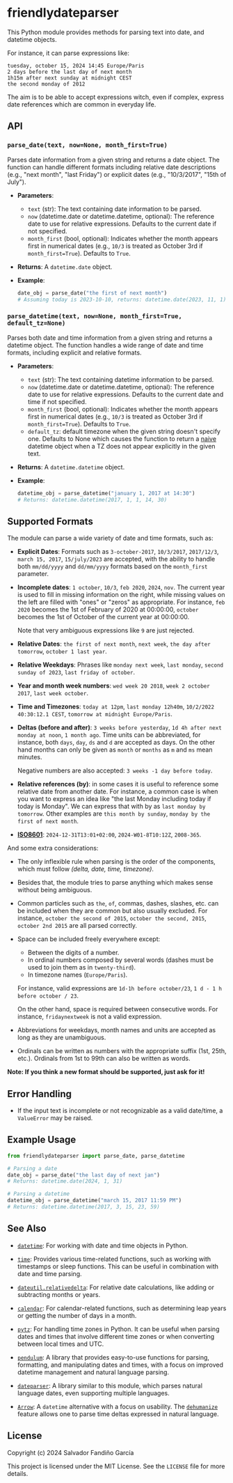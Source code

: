 # friendlydateparser

This Python module provides methods for parsing text into date, and
datetime objects.

For instance, it can parse expressions like:

    tuesday, october 15, 2024 14:45 Europe/Paris
    2 days before the last day of next month
    1h15m after next sunday at midnight CEST
    the second monday of 2012

The aim is to be able to accept expressions witch, even if complex,
express date references which are common in everyday life.

## API

### `parse_date(text, now=None, month_first=True)`

Parses date information from a given string and returns a date
object. The function can handle different formats including relative
date descriptions (e.g., "next month", "last Friday") or explicit
dates (e.g., "10/3/2017", "15th of July").

- **Parameters**:
  - `text` (str): The text containing date information to be parsed.
  - `now` (datetime.date or datetime.datetime, optional): The
      reference date to use for relative expressions. Defaults to the
      current date if not specified.
  - `month_first` (bool, optional): Indicates whether the month
      appears first in numerical dates (e.g., `10/3` is treated as
      October 3rd if `month_first=True`). Defaults to `True`.

- **Returns**: A `datetime.date` object.

- **Example**:
  ```python
  date_obj = parse_date("the first of next month")
  # Assuming today is 2023-10-10, returns: datetime.date(2023, 11, 1)
  ```

### `parse_datetime(text, now=None, month_first=True, default_tz=None)`

Parses both date and time information from a given string and returns
a datetime object. The function handles a wide range of date and time
formats, including explicit and relative formats.

- **Parameters**:
  - `text` (str): The text containing datetime information to be parsed.
  - `now` (datetime.date or datetime.datetime, optional): The
      reference date to use for relative expressions. Defaults to the
      current date and time if not specified.
  - `month_first` (bool, optional): Indicates whether the month
      appears first in numerical dates (e.g., `10/3` is treated as
      October 3rd if `month_first=True`). Defaults to `True`.
  - `default_tz`: default timezone when the given string doesn't
    specify one. Defaults to None which causes the function to return a
    [naive](https://docs.python.org/3/library/datetime.html#aware-and-naive-objects)
    datetime object when a TZ does not appear explicitly in the given
    text.

- **Returns**: A `datetime.datetime` object.

- **Example**:
  ```python
  datetime_obj = parse_datetime("january 1, 2017 at 14:30")
  # Returns: datetime.datetime(2017, 1, 1, 14, 30)
  ```


## Supported Formats

The module can parse a wide variety of date and time formats, such as:

- **Explicit Dates**: Formats such as `3-october-2017`, `10/3/2017`,
  `2017/12/3`, `march 15, 2017`, `15/july/2023` are accepted, with the
  ability to handle both `mm/dd/yyyy` and `dd/mm/yyyy` formats based
  on the `month_first` parameter.

- **Incomplete dates**: `1 october`, `10/3`, `feb 2020`, `2024`,
  `nov`. The current year is used to fill in missing information on
  the right, while missing values on the left are filled with "ones"
  or "zeros" as appropriate. For instance, `feb 2020` becomes the 1st
  of February of 2020 at 00:00:00, `october` becomes the 1st of
  October of the current year at 00:00:00.

  Note that very ambiguous expressions like `9` are just rejected.

- **Relative Dates**: `the first of next month`, `next week`, `the day
  after tomorrow`, `october 1 last year`.

- **Relative Weekdays**: Phrases like `monday next week`, `last
  monday`, `second sunday of 2023`, `last friday of october`.

- **Year and month week numbers**: `wed week 20 2018`, `week 2 october
  2017`, `last week october`.

- **Time and Timezones**: `today at 12pm`, `last monday 12h40m`,
  `10/2/2022 40:30:12.1 CEST`, `tomorrow at midnight Europe/Paris`.

- **Deltas (before and after)**: `3 weeks before yesterday`, `1d 4h
  after next monday at noon`, `1 month ago`. Time units can be
  abbreviated, for instance, both `days`, `day`, `ds` and `d` are
  accepted as days. On the other hand months can only be given as
  `month` or `months` as `m` and `ms` mean minutes.

  Negative numbers are also accepted: `3 weeks -1 day before today`.

- **Relative references (by)**: in some cases it is useful to
  reference some relative date from another date. For instance, a
  common case is when you want to express an idea like "the last
  Monday including today if today is Monday". We can express that with
  by as `last monday by tomorrow`. Other examples are `this month by
  sunday`, `monday by the first of next month`.

- [**ISO8601**](https://en.wikipedia.org/wiki/ISO_8601):
  `2024-12-31T13:01+02:00`, `2024-W01-8T10:12Z`, `2008-365`.

And some extra considerations:

- The only inflexible rule when parsing is the order of the
  components, which must follow *(delta, date, time, timezone)*.

- Besides that, the module tries to parse anything which makes sense
  without being ambiguous.

- Common particles such as `the`, `of`, commas, dashes,
  slashes, etc. can be included when they are common but also usually
  excluded. For instance, `october the second of 2015`, `october the
  second, 2015`, `october 2nd 2015` are all parsed correctly.

- Space can be included freely everywhere except:
  - Between the digits of a number.
  - In ordinal numbers composed by several words (dashes must be
    used to join them as in `twenty-third`).
  - In timezone names (`Europe/Paris`).

  For instance, valid expressions are `1d-1h before october/23`, `1
  d - 1 h before october / 23`.

  On the other hand, space is required between consecutive words. For
  instance, `fridaynextweek` is not a valid expression.

- Abbreviations for weekdays, month names and units are accepted as
  long as they are unambiguous.

- Ordinals can be written as numbers with the appropriate suffix (1st,
  25th, etc.). Ordinals from 1st to 99th can also be written as words.


**Note: If you think a new format should be supported, just ask for
it!**

## Error Handling

- If the input text is incomplete or not recognizable as a valid
  date/time, a `ValueError` may be raised.

## Example Usage

```python
from friendlydateparser import parse_date, parse_datetime

# Parsing a date
date_obj = parse_date("the last day of next jan")
# Returns: datetime.date(2024, 1, 31)

# Parsing a datetime
datetime_obj = parse_datetime("march 15, 2017 11:59 PM")
# Returns: datetime.datetime(2017, 3, 15, 23, 59)
```

## See Also

- [`datetime`](https://docs.python.org/3/library/datetime.html): For
  working with date and time objects in Python.

- [`time`](https://docs.python.org/3/library/time.html): Provides
  various time-related functions, such as working with timestamps or
  sleep functions. This can be useful in combination with date and
  time parsing.

- [`dateutil.relativedelta`](https://dateutil.readthedocs.io/en/stable/relativedelta.html):
  For relative date calculations, like adding or subtracting months or
  years.

- [`calendar`](https://docs.python.org/3/library/calendar.html): For
  calendar-related functions, such as determining leap years or
  getting the number of days in a month.

- [`pytz`](https://pypi.org/project/pytz/): For handling time zones in
  Python. It can be useful when parsing dates and times that involve
  different time zones or when converting between local times and UTC.

- [`pendulum`](https://pendulum.eustace.io/): A library that provides
  easy-to-use functions for parsing, formatting, and manipulating
  dates and times, with a focus on improved datetime management and
  natural language parsing.

- [`dateparser`](https://dateparser.readthedocs.io/en/latest/): A
  library similar to this module, which parses natural language
  dates, even supporting multiple languages.

- [`Arrow`](https://arrow.readthedocs.io/en/latest/): A `datetime`
  alternative with a focus on usability. The
  [`dehumanize`](https://arrow.readthedocs.io/en/latest/guide.html#dehumanize)
  feature allows one to parse time deltas expressed in natural
  language.

## License

Copyright (c) 2024 Salvador Fandiño García

This project is licensed under the MIT License. See the `LICENSE` file for more details.

